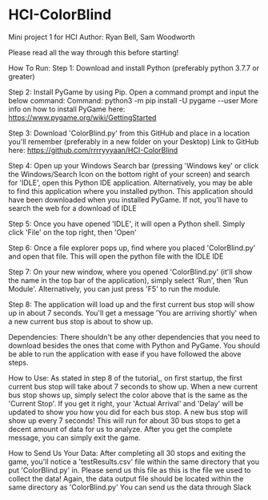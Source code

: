 # HCI-ColorBlind
Mini project 1 for HCI
Author: Ryan Bell, Sam Woodworth

Please read all the way through this before starting!

How To Run:
Step 1: Download and install Python (preferably python 3.7.7 or greater)

Step 2: Install PyGame by using Pip. Open a command prompt and input the below command:
Command: python3 -m pip install -U pygame --user
More info on how to install PyGame here: https://www.pygame.org/wiki/GettingStarted

Step 3: Download 'ColorBlind.py' from this GitHub and place in a location you'll remember (preferably in a new folder on your Desktop)
Link to GitHub here: https://github.com/rrrryyyaan/HCI-ColorBlind

Step 4: Open up your Windows Search bar (pressing 'Windows key' or click the Windows/Search Icon on the bottom right of your screen) and search for 'IDLE', open this Python IDE application. Alternatively, you may be able to find this application where you installed python. This application should have been downloaded when you installed PyGame. If not, you'll have to search the web for a download of IDLE

Step 5: Once you have opened 'IDLE', it will open a Python shell. Simply click 'File' on the top right, then 'Open'

Step 6: Once a file explorer pops up, find where you placed 'ColorBlind.py' and open that file. This will open the python file with the IDLE IDE

Step 7: On your new window, where you opened 'ColorBlind.py' (it'll show the name in the top bar of the application), simply select 'Run', then 'Run Module'. Alternatively, you can just press 'F5' to run the module.

Step 8: The application will load up and the first current bus stop will show up in about 7 seconds. You'll get a message 'You are arriving shortly' when a new current bus stop is about to show up.

Dependencies:
There shouldn't be any other dependencies that you need to download besides the ones that come with Python and PyGame. You should be able to run the application with ease if you have followed the above steps.

How to Use:
As stated in step 8 of the tutorial,, on first startup, the first current bus stop will take about 7 seconds to show up.
When a new current bus stop shows up, simply select the color above that is the same as the 'Current Stop'. If you get it right, your 'Actual Arrival' and 'Delay' will be updated to show you how you did for each bus stop. A new bus stop will show up every 7 seconds! This will run for about 30 bus stops to get a decent amount of data for us to analyze. After you get the complete message, you can simply exit the game.

How to Send Us Your Data:
After completing all 30 stops and exiting the game, you'll notice a 'testResults.csv' file within the same directory that you put 'ColorBlind.py' in. Please send us this file as this is the file we used to collect the data! Again, the data output file should be located within the same directory as 'ColorBlind.py' You can send us the data through Slack
